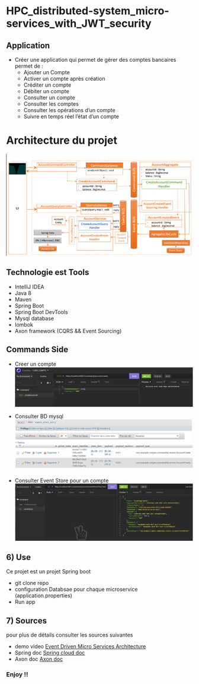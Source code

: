 # HPC_distributed-system_micro-services_with_JWT_security

## Application
- Créer une application qui permet de gérer des comptes bancaires permet de :
    - Ajouter un Compte
    - Activer un compte après création
    - Créditer un compte 
    - Débiter un compte
    - Consulter un compte
    - Consulter les comptes
    - Consulter les opérations d’un compte
    - Suivre en temps réel l’état d’un compte
    
# Architecture du projet
 <img src="images/Architecture.PNG" alt="">

## Technologie est Tools
- IntelliJ IDEA
- Java 8
- Maven
- Spring Boot
- Spring Boot DevTools
- Mysql database
- lombok
- Axon framework (CQRS && Event Sourcing)

## Commands Side
- Creer un compte
  <img src="images/createAccount.PNG" alt="">
  
- Consulter  BD mysql
  <img src="images/eventStore.PNG" alt="">
  
- Consulter Event Store pour un compte
  <img src="images/eventStoreForAcount.PNG" alt="">
  
## 6) Use
Ce projet est un projet Spring boot 
- git clone repo
- configuration Databsae pour chaque microservice (application.properties)
- Run app
## 7) Sources
pour plus de détails consulter les sources suivantes
- demo video  [Event Driven Micro Services Architecture ](https://www.youtube.com/watch?v=0MG8akH6cfU)
- Spring doc  [Spring cloud  doc](https://spring.io/projects/spring-cloud)
- Axon doc  [Axon  doc](https://axoniq.io/)
### Enjoy !!
 


